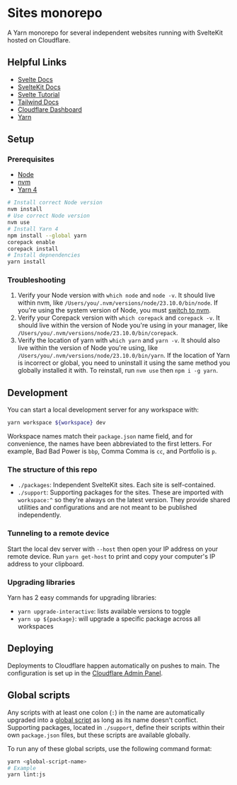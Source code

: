 # Sites monorepo

A Yarn monorepo for several independent websites running with SvelteKit hosted on Cloudflare.

## Helpful Links

- [Svelte Docs](https://svelte.dev/docs/svelte/overview)
- [SvelteKit Docs](https://svelte.dev/docs/kit/introduction)
- [Svelte Tutorial](https://svelte.dev/tutorial/svelte/welcome-to-svelte)
- [Tailwind Docs](https://tailwindcss.com)
- [Cloudflare Dashboard](https://dash.cloudflare.com/)
- [Yarn](https://yarnpkg.com)

## Setup

### Prerequisites

- [Node](https://nodejs.org/en)
- [nvm](https://github.com/nvm-sh/nvm)
- [Yarn 4](https://yarnpkg.com/)

```bash
# Install correct Node version
nvm install
# Use correct Node version
nvm use
# Install Yarn 4
npm install --global yarn
corepack enable
corepack install
# Install depnendencies
yarn install
```

### Troubleshooting

1. Verify your Node version with `which node` and `node -v`. It should live within nvm, like `/Users/you/.nvm/versions/node/23.10.0/bin/node`. If you're using the system version of Node, you must [switch to nvm](#prerequisites).
2. Verify your Corepack version with `which corepack` and `corepack -v`. It should live within the version of Node you're using in your manager, like `/Users/you/.nvm/versions/node/23.10.0/bin/corepack`.
3. Verify the location of yarn with `which yarn` and `yarn -v`. It should also live within the version of Node you're using, like `/Users/you/.nvm/versions/node/23.10.0/bin/yarn`. If the location of Yarn is incorrect or global, you need to uninstall it using the same method you globally installed it with. To reinstall, run `nvm use` then `npm i -g yarn`.

## Development

You can start a local development server for any workspace with:

```bash
yarn workspace ${workspace} dev
```

Workspace names match their `package.json` name field, and for convenience, the names have been abbreviated to the first letters. For example, Bad Bad Power is `bbp`, Comma Comma is `cc`, and Portfolio is `p`.

### The structure of this repo

- `./packages`: Independent SvelteKit sites. Each site is self-contained.
- `./support`: Supporting packages for the sites. These are imported with `workspace:^` so they're always on the latest version. They provide shared utilities and configurations and are not meant to be published independently.

### Tunneling to a remote device

Start the local dev server with `--host` then open your IP address on your remote device. Run `yarn get-host` to print and copy your computer's IP address to your clipboard.

### Upgrading libraries

Yarn has 2 easy commands for upgrading libraries:

- `yarn upgrade-interactive`: lists available versions to toggle
- `yarn up ${package}`: will upgrade a specific package across all workspaces

## Deploying

Deployments to Cloudflare happen automatically on pushes to main. The configuration is set up in the [Cloudflare Admin Panel](https://dash.cloudflare.com/).

## Global scripts

Any scripts with at least one colon (`:`) in the name are automatically upgraded into a [global script](https://yarnpkg.com/features/workspaces#global-scripts) as long as its name doesn't conflict. Supporting packages, located in `./support`, define their scripts within their own `package.json` files, but these scripts are available globally.

To run any of these global scripts, use the following command format:

```bash
yarn <global-script-name>
# Example
yarn lint:js
```
